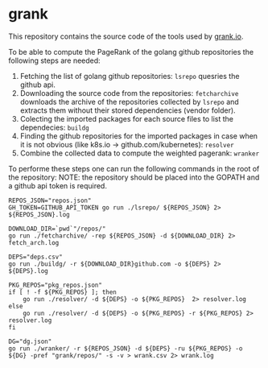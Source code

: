 # grank

This repository contains the source code of the tools used by [grank.io](http://grank.io).

To be able to compute the PageRank of the golang github repositories the following steps are needed:

1. Fetching the list of golang github repositories: `lsrepo` quesries the github api.
2. Downloading the source code from the repositories: `fetcharchive` downloads the archive of the repositories collected by `lsrepo` and extracts them without their stored dependencies (vendor folder).
3. Colecting the imported packages for each source files to list the dependecies: `buildg`
4. Finding the github repositories for the imported packages in case when it is not obvious (like k8s.io -> github.com/kubernetes): `resolver`
5. Combine the collected data to compute the weighted pagerank: `wranker`

To performe these steps one can run the following commands in the root of the repository:
NOTE: the repository should be placed into the GOPATH and a github api token is required. 

```
REPOS_JSON="repos.json"
GH_TOKEN=GITHUB_API_TOKEN go run ./lsrepo/ ${REPOS_JSON} 2> ${REPOS_JSON}.log

DOWNLOAD_DIR=`pwd`"/repos/"
go run ./fetcharchive/ -rep ${REPOS_JSON} -d ${DOWNLOAD_DIR} 2> fetch_arch.log

DEPS="deps.csv"
go run ./buildg/ -r ${DOWNLOAD_DIR}github.com -o ${DEPS} 2> ${DEPS}.log

PKG_REPOS="pkg_repos.json"
if [ ! -f ${PKG_REPOS} ]; then
    go run ./resolver/ -d ${DEPS} -o ${PKG_REPOS}  2> resolver.log
else
    go run ./resolver/ -d ${DEPS} -o ${PKG_REPOS} -r ${PKG_REPOS} 2> resolver.log
fi

DG="dg.json"
go run ./wranker/ -r ${REPOS_JSON} -d ${DEPS} -ru ${PKG_REPOS} -o ${DG} -pref "grank/repos/" -s -v > wrank.csv 2> wrank.log

```
